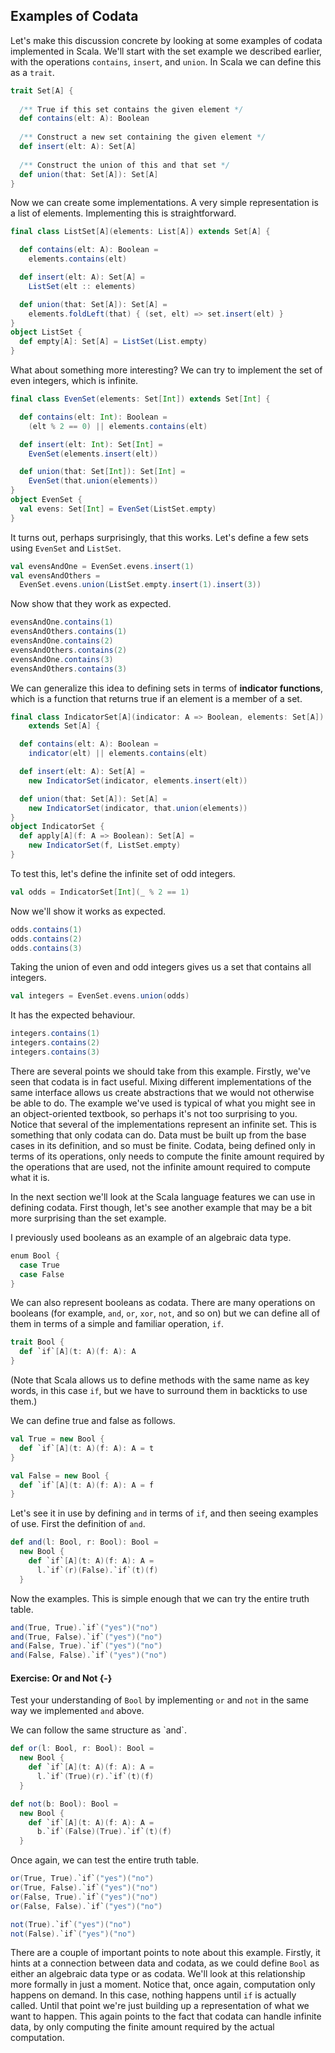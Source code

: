 ## Examples of Codata

Let's make this discussion concrete by looking at some examples of codata implemented in Scala.
We'll start with the set example we described earlier, with the operations `contains`, `insert`, and `union`. In Scala we can define this as a `trait`.

```scala mdoc:silent
trait Set[A] {
  
  /** True if this set contains the given element */
  def contains(elt: A): Boolean
  
  /** Construct a new set containing the given element */
  def insert(elt: A): Set[A]
  
  /** Construct the union of this and that set */
  def union(that: Set[A]): Set[A]
}
```

Now we can create some implementations. A very simple representation is a list of elements.
Implementing this is straightforward.

```scala mdoc:silent
final class ListSet[A](elements: List[A]) extends Set[A] {

  def contains(elt: A): Boolean =
    elements.contains(elt)

  def insert(elt: A): Set[A] =
    ListSet(elt :: elements)

  def union(that: Set[A]): Set[A] =
    elements.foldLeft(that) { (set, elt) => set.insert(elt) }
}
object ListSet {
  def empty[A]: Set[A] = ListSet(List.empty)
}
```

What about something more interesting? We can try to implement the set of even integers, which is infinite.

```scala mdoc:silent
final class EvenSet(elements: Set[Int]) extends Set[Int] {

  def contains(elt: Int): Boolean =
    (elt % 2 == 0) || elements.contains(elt)

  def insert(elt: Int): Set[Int] =
    EvenSet(elements.insert(elt))

  def union(that: Set[Int]): Set[Int] =
    EvenSet(that.union(elements))
}
object EvenSet {
  val evens: Set[Int] = EvenSet(ListSet.empty)
}
```

It turns out, perhaps surprisingly, that this works.
Let's define a few sets using `EvenSet` and `ListSet`.

```scala mdoc:silent
val evensAndOne = EvenSet.evens.insert(1)
val evensAndOthers = 
  EvenSet.evens.union(ListSet.empty.insert(1).insert(3))
```

Now show that they work as expected.

```scala mdoc
evensAndOne.contains(1)
evensAndOthers.contains(1)
evensAndOne.contains(2)
evensAndOthers.contains(2)
evensAndOne.contains(3)
evensAndOthers.contains(3)
```

We can generalize this idea to defining sets in terms of **indicator functions**, which is a function that returns true if an element is a member of a set.

```scala mdoc:silent
final class IndicatorSet[A](indicator: A => Boolean, elements: Set[A])
    extends Set[A] {

  def contains(elt: A): Boolean =
    indicator(elt) || elements.contains(elt)

  def insert(elt: A): Set[A] =
    new IndicatorSet(indicator, elements.insert(elt))

  def union(that: Set[A]): Set[A] =
    new IndicatorSet(indicator, that.union(elements))
}
object IndicatorSet {
  def apply[A](f: A => Boolean): Set[A] = 
    new IndicatorSet(f, ListSet.empty)
}
```

To test this, let's define the infinite set of odd integers.

```scala mdoc:silent
val odds = IndicatorSet[Int](_ % 2 == 1)
```

Now we'll show it works as expected.

```scala mdoc
odds.contains(1)
odds.contains(2)
odds.contains(3)
```

Taking the union of even and odd integers gives us a set that contains all integers.

```scala mdoc:silent
val integers = EvenSet.evens.union(odds)
```

It has the expected behaviour.

```scala mdoc
integers.contains(1)
integers.contains(2)
integers.contains(3)
```

There are several points we should take from this example. Firstly, we've seen that codata is in fact useful. Mixing different implementations of the same interface allows us create abstractions that we would not otherwise be able to do. The example we've used is typical of what you might see in an object-oriented textbook, so perhaps it's not too surprising to you. Notice that several of the implementations represent an infinite set. This is something that only codata can do. Data must be built up from the base cases in its definition, and so must be finite. Codata, being defined only in terms of its operations, only needs to compute the finite amount required by the operations that are used, not the infinite amount required to compute what it is.

In the next section we'll look at the Scala language features we can use in defining codata. First though, let's see another example that may be a bit more surprising than the set example.

I previously used booleans as an example of an algebraic data type.

```scala mdoc:silent
enum Bool {
  case True
  case False
}
```

We can also represent booleans as codata. There are many operations on booleans (for example, `and`, `or`, `xor`, `not`, and so on) but we can define all of them in terms of a simple and familiar operation, `if`.

```scala mdoc:reset:silent
trait Bool {
  def `if`[A](t: A)(f: A): A
}
```

(Note that Scala allows us to define methods with the same name as key words, in this case `if`, but we have to surround them in backticks to use them.)

We can define true and false as follows.

```scala mdoc:silent
val True = new Bool {
  def `if`[A](t: A)(f: A): A = t
}

val False = new Bool {
  def `if`[A](t: A)(f: A): A = f
}
```

Let's see it in use by defining `and` in terms of `if`, and then seeing examples of use.
First the definition of `and`.

```scala mdoc:silent
def and(l: Bool, r: Bool): Bool =
  new Bool {
    def `if`[A](t: A)(f: A): A =
      l.`if`(r)(False).`if`(t)(f)
  }
```

Now the examples. This is simple enough that we can try the entire truth table.

```scala mdoc
and(True, True).`if`("yes")("no")
and(True, False).`if`("yes")("no")
and(False, True).`if`("yes")("no")
and(False, False).`if`("yes")("no")
```

#### Exercise: Or and Not {-}

Test your understanding of `Bool` by implementing `or` and `not` in the same way we implemented `and` above.

<div class="solution">
We can follow the same structure as `and`.

```scala mdoc:silent
def or(l: Bool, r: Bool): Bool =
  new Bool {
    def `if`[A](t: A)(f: A): A =
      l.`if`(True)(r).`if`(t)(f)
  }

def not(b: Bool): Bool =
  new Bool {
    def `if`[A](t: A)(f: A): A =
      b.`if`(False)(True).`if`(t)(f)
  }
```

Once again, we can test the entire truth table.

```scala mdoc
or(True, True).`if`("yes")("no")
or(True, False).`if`("yes")("no")
or(False, True).`if`("yes")("no")
or(False, False).`if`("yes")("no")

not(True).`if`("yes")("no")
not(False).`if`("yes")("no")
```
</div>

There are a couple of important points to note about this example. Firstly, it hints at a connection between data and codata, as we could define `Bool` as either an algebraic data type or as codata. We'll look at this relationship more formally in just a moment. Notice that, once again, computation only happens on demand. In this case, nothing happens until `if` is actually called. Until that point we're just building up a representation of what we want to happen. This again points to the fact that codata can handle infinite data, by only computing the finite amount required by the actual computation.

